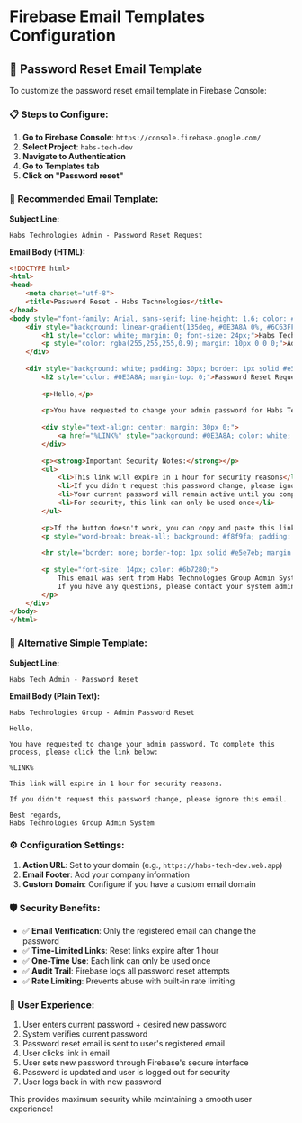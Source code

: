 # Firebase Email Templates Configuration

## 🔐 Password Reset Email Template

To customize the password reset email template in Firebase Console:

### 📋 Steps to Configure:

1. **Go to Firebase Console**: `https://console.firebase.google.com/`
2. **Select Project**: `habs-tech-dev`
3. **Navigate to Authentication**
4. **Go to Templates tab**
5. **Click on "Password reset"**

### 📝 Recommended Email Template:

**Subject Line:**
```
Habs Technologies Admin - Password Reset Request
```

**Email Body (HTML):**
```html
<!DOCTYPE html>
<html>
<head>
    <meta charset="utf-8">
    <title>Password Reset - Habs Technologies</title>
</head>
<body style="font-family: Arial, sans-serif; line-height: 1.6; color: #333; max-width: 600px; margin: 0 auto; padding: 20px;">
    <div style="background: linear-gradient(135deg, #0E3A8A 0%, #6C63FF 100%); padding: 30px; text-align: center; border-radius: 10px 10px 0 0;">
        <h1 style="color: white; margin: 0; font-size: 24px;">Habs Technologies Group</h1>
        <p style="color: rgba(255,255,255,0.9); margin: 10px 0 0 0;">Admin Password Reset</p>
    </div>
    
    <div style="background: white; padding: 30px; border: 1px solid #e5e7eb; border-top: none; border-radius: 0 0 10px 10px;">
        <h2 style="color: #0E3A8A; margin-top: 0;">Password Reset Request</h2>
        
        <p>Hello,</p>
        
        <p>You have requested to change your admin password for Habs Technologies Group. To complete this process, please click the button below:</p>
        
        <div style="text-align: center; margin: 30px 0;">
            <a href="%LINK%" style="background: #0E3A8A; color: white; padding: 15px 30px; text-decoration: none; border-radius: 8px; font-weight: bold; display: inline-block;">Reset My Password</a>
        </div>
        
        <p><strong>Important Security Notes:</strong></p>
        <ul>
            <li>This link will expire in 1 hour for security reasons</li>
            <li>If you didn't request this password change, please ignore this email</li>
            <li>Your current password will remain active until you complete the reset</li>
            <li>For security, this link can only be used once</li>
        </ul>
        
        <p>If the button doesn't work, you can copy and paste this link into your browser:</p>
        <p style="word-break: break-all; background: #f8f9fa; padding: 10px; border-radius: 5px; font-family: monospace;">%LINK%</p>
        
        <hr style="border: none; border-top: 1px solid #e5e7eb; margin: 30px 0;">
        
        <p style="font-size: 14px; color: #6b7280;">
            This email was sent from Habs Technologies Group Admin System.<br>
            If you have any questions, please contact your system administrator.
        </p>
    </div>
</body>
</html>
```

### 🔧 Alternative Simple Template:

**Subject Line:**
```
Habs Tech Admin - Password Reset
```

**Email Body (Plain Text):**
```
Habs Technologies Group - Admin Password Reset

Hello,

You have requested to change your admin password. To complete this process, please click the link below:

%LINK%

This link will expire in 1 hour for security reasons.

If you didn't request this password change, please ignore this email.

Best regards,
Habs Technologies Group Admin System
```

### ⚙️ Configuration Settings:

1. **Action URL**: Set to your domain (e.g., `https://habs-tech-dev.web.app`)
2. **Email Footer**: Add your company information
3. **Custom Domain**: Configure if you have a custom email domain

### 🛡️ Security Benefits:

- ✅ **Email Verification**: Only the registered email can change the password
- ✅ **Time-Limited Links**: Reset links expire after 1 hour
- ✅ **One-Time Use**: Each link can only be used once
- ✅ **Audit Trail**: Firebase logs all password reset attempts
- ✅ **Rate Limiting**: Prevents abuse with built-in rate limiting

### 📱 User Experience:

1. User enters current password + desired new password
2. System verifies current password
3. Password reset email is sent to user's registered email
4. User clicks link in email
5. User sets new password through Firebase's secure interface
6. Password is updated and user is logged out for security
7. User logs back in with new password

This provides maximum security while maintaining a smooth user experience!




